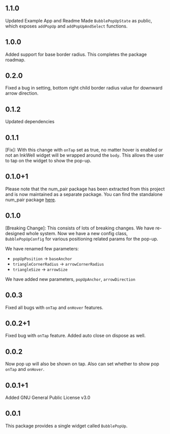 ## 1.1.0
Updated Example App and Readme
Made `BubblePopUpState` as public, which exposes `addPopUp` and `addPopUpAndSelect` functions.

## 1.0.0
Added support for base border radius. This completes the package roadmap.

## 0.2.0
Fixed a bug in setting, bottom right child border radius value for downward arrow direction.

## 0.1.2
Updated dependencies

## 0.1.1
[Fix]: With this change with `onTap` set as true, no matter hover is enabled or not an 
InkWell widget will be wrapped around the `body`. This allows the user to tap on the widget to show 
the pop-up.

## 0.1.0+1
Please note that the num_pair package has been extracted from this project and is now maintained as 
a separate package. You can find the standalone num_pair package [here](https://pub.dev/packages/num_pair).

## 0.1.0
[Breaking Change]: This consists of lots of breaking changes. We have re-designed whole system.
Now we have a new config class, `BubblePopUpConfig` for various positioning related params for the
pop-up.

We have renamed few parameters:
 - `popUpPosition` -> `baseAnchor`
 - `triangleCornerRadius` -> `arrowCornerRadius`
 - `triangleSize` -> `arrowSize`

We have added new parameters, `popUpAnchor`, `arrowDirection`

## 0.0.3
Fixed all bugs with `onTap` and `onHover` features.

## 0.0.2+1
Fixed bug with `onTap` feature. Added auto close on dispose as well.

## 0.0.2
Now pop up will also be shown on tap. Also can set whether to show pop `onTap` and `onHover`.

## 0.0.1+1
Added GNU General Public License v3.0

## 0.0.1
This package provides a single widget called `BubblePopUp`.
